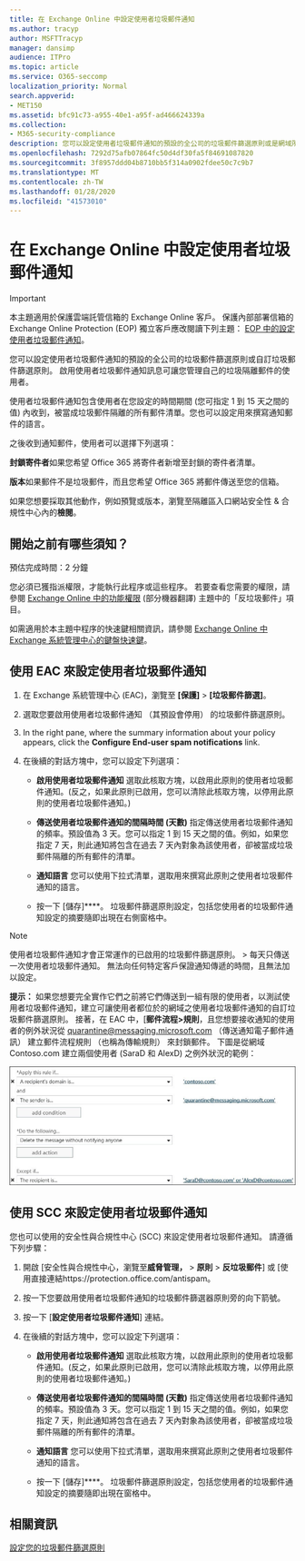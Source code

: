 ```yaml
---
title: 在 Exchange Online 中設定使用者垃圾郵件通知
ms.author: tracyp
author: MSFTTracyp
manager: dansimp
audience: ITPro
ms.topic: article
ms.service: O365-seccomp
localization_priority: Normal
search.appverid:
- MET150
ms.assetid: bfc91c73-a955-40e1-a95f-ad466624339a
ms.collection:
- M365-security-compliance
description: 您可以設定使用者垃圾郵件通知的預設的全公司的垃圾郵件篩選原則或是網域所套用的自訂垃圾郵件篩選原則。
ms.openlocfilehash: 7292d75afb07864fc50d4df30fa5f84691087820
ms.sourcegitcommit: 3f8957ddd04b8710bb5f314a0902fdee50c7c9b7
ms.translationtype: MT
ms.contentlocale: zh-TW
ms.lasthandoff: 01/28/2020
ms.locfileid: "41573010"
---
```

# <a name="configure-end-user-spam-notifications-in-exchange-online"></a>在 Exchange Online 中設定使用者垃圾郵件通知

> [!IMPORTANT]
> 本主題適用於保護雲端託管信箱的 Exchange Online 客戶。 保護內部部署信箱的 Exchange Online Protection (EOP) 獨立客戶應改閱讀下列主題： [EOP 中的設定使用者垃圾郵件通知](configure-end-user-spam-notifications-in-eop.md)。 
  
您可以設定使用者垃圾郵件通知的預設的全公司的垃圾郵件篩選原則或自訂垃圾郵件篩選原則。 啟用使用者垃圾郵件通知訊息可讓您管理自己的垃圾隔離郵件的使用者。 
  
使用者垃圾郵件通知包含使用者在您設定的時間期間 (您可指定 1 到 15 天之間的值) 內收到，被當成垃圾郵件隔離的所有郵件清單。您也可以設定用來撰寫通知郵件的語言。
  
之後收到通知郵件，使用者可以選擇下列選項：

**封鎖寄件者**如果您希望 Office 365 將寄件者新增至封鎖的寄件者清單。

**版本**如果郵件不是垃圾郵件，而且您希望 Office 365 將郵件傳送至您的信箱。

如果您想要採取其他動作，例如預覽或版本，瀏覽至隔離區入口網站安全性 & 合規性中心內的**檢閱**。
  
## <a name="what-do-you-need-to-know-before-you-begin"></a>開始之前有哪些須知？

預估完成時間：2 分鐘
  
您必須已獲指派權限，才能執行此程序或這些程序。 若要查看您需要的權限，請參閱 [Exchange Online 中的功能權限](https://docs.microsoft.com/exchange/permissions-exo/feature-permissions) (部分機器翻譯) 主題中的「反垃圾郵件」項目。 
  
如需適用於本主題中程序的快速鍵相關資訊，請參閱 [Exchange Online 中 Exchange 系統管理中心的鍵盤快速鍵](https://docs.microsoft.com/Exchange/accessibility/keyboard-shortcuts-in-admin-center)。
  
## <a name="use-the-eac-to-configure-end-user-spam-notifications"></a>使用 EAC 來設定使用者垃圾郵件通知

1. 在 Exchange 系統管理中心 (EAC)，瀏覽至 **[保護]** \> **[垃圾郵件篩選]**。
    
2. 選取您要啟用使用者垃圾郵件通知 （其預設會停用） 的垃圾郵件篩選原則。
    
3. In the right pane, where the summary information about your policy appears, click the **Configure End-user spam notifications** link. 
    
4. 在後續的對話方塊中，您可以設定下列選項：
    
   - **啟用使用者垃圾郵件通知** 選取此核取方塊，以啟用此原則的使用者垃圾郵件通知。(反之，如果此原則已啟用，您可以清除此核取方塊，以停用此原則的使用者垃圾郵件通知。) 
    
   - **傳送使用者垃圾郵件通知的間隔時間 (天數)** 指定傳送使用者垃圾郵件通知的頻率。預設值為 3 天。您可以指定 1 到 15 天之間的值。例如，如果您指定 7 天，則此通知將包含在過去 7 天內對象為該使用者，卻被當成垃圾郵件隔離的所有郵件的清單。 
    
   - **通知語言** 您可以使用下拉式清單，選取用來撰寫此原則之使用者垃圾郵件通知的語言。 
    
   - 按一下 [儲存]****。 垃圾郵件篩選原則設定，包括您使用者的垃圾郵件通知設定的摘要隨即出現在右側窗格中。
    
> [!NOTE]
>  使用者垃圾郵件通知才會正常運作的已啟用的垃圾郵件篩選原則。 >  每天只傳送一次使用者垃圾郵件通知。 無法向任何特定客戶保證通知傳遞的時間，且無法加以設定。 
  
 **提示：** 如果您想要完全實作它們之前將它們傳送到一組有限的使用者，以測試使用者垃圾郵件通知，建立可讓使用者都位於的網域之使用者垃圾郵件通知的自訂垃圾郵件篩選原則。 接著，在 EAC 中，[**郵件流程\>規則**，且您想要接收通知的使用者的例外狀況從 quarantine@messaging.microsoft.com （傳送通知電子郵件通訊） 建立郵件流程規則 （也稱為傳輸規則） 來封鎖郵件。 下圖是從網域 Contoso.com 建立兩個使用者 (SaraD 和 AlexD) 之例外狀況的範例： 
  
![測試使用者垃圾郵件通知的傳輸規則](../media/EOP-ESN-testspecificusers.jpg)
  
## <a name="use-the-scc-to-configure-end-user-spam-notifications"></a>使用 SCC 來設定使用者垃圾郵件通知

您也可以使用的安全性與合規性中心 (SCC) 來設定使用者垃圾郵件通知。 請遵循下列步驟：

1. 開啟 [安全性與合規性中心，瀏覽至**威脅管理，** \> **原則** \> **反垃圾郵件**] 或 [使用直接連結https://protection.office.com/antispam。

2. 按一下您要啟用使用者垃圾郵件通知的垃圾郵件篩選器原則旁的向下箭號。

3. 按一下 [**設定使用者垃圾郵件通知**] 連結。

4. 在後續的對話方塊中，您可以設定下列選項：
    
   - **啟用使用者垃圾郵件通知** 選取此核取方塊，以啟用此原則的使用者垃圾郵件通知。(反之，如果此原則已啟用，您可以清除此核取方塊，以停用此原則的使用者垃圾郵件通知。) 
    
   - **傳送使用者垃圾郵件通知的間隔時間 (天數)** 指定傳送使用者垃圾郵件通知的頻率。預設值為 3 天。您可以指定 1 到 15 天之間的值。例如，如果您指定 7 天，則此通知將包含在過去 7 天內對象為該使用者，卻被當成垃圾郵件隔離的所有郵件的清單。 
    
   - **通知語言** 您可以使用下拉式清單，選取用來撰寫此原則之使用者垃圾郵件通知的語言。 
    
   - 按一下 [儲存]****。 垃圾郵件篩選原則設定，包括您使用者的垃圾郵件通知設定的摘要隨即出現在窗格中。

## <a name="for-more-information"></a>相關資訊

[設定您的垃圾郵件篩選原則](configure-your-spam-filter-policies.md)
  
